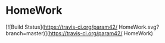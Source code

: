 # HomeWork
[![Build Status](https://travis-ci.org/param42/ HomeWork.svg?branch=master)](https://travis-ci.org/param42/ HomeWork)
